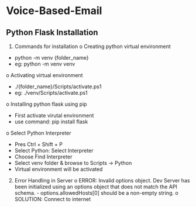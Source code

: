 # Voice-Based-Email

Python Flask Installation
-------------------------

1. Commands for installation
o Creating python virtual environment
- python -m venv {folder_name}
- eg: python -m venv venv

o Activating virtual environment
- ./{folder_name}/Scripts/activate.ps1
- eg: ./venv/Scripts/activate.ps1

o Installing python flask using pip
- First activate virutal environment
- use command: pip install flask

o Select Python Interpreter
- Pres Ctrl + Shift + P
- Select Python: Select Interpreter
- Choose Find Interpreter
- Select venv folder & browse to Scripts -> Python
- Virtual environment will be activated

2. Error Handling in Server
o ERROR: Invalid options object. Dev Server has been initialized using an options object that does not match the API schema. - options.allowedHosts[0] should be a non-empty string.
o SOLUTION: Connect to internet
